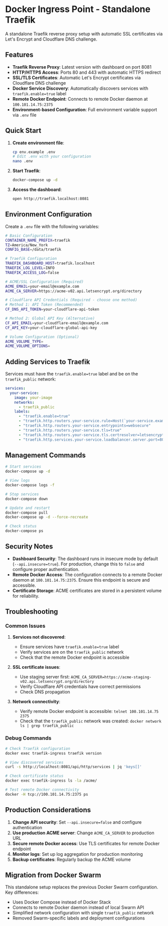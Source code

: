 # Docker Ingress Point - Standalone Traefik

A standalone Traefik reverse proxy setup with automatic SSL certificates via Let's Encrypt and Cloudflare DNS challenge.

## Features

- **Traefik Reverse Proxy**: Latest version with dashboard on port 8081
- **HTTP/HTTPS Access**: Ports 80 and 443 with automatic HTTPS redirect
- **SSL/TLS Certificates**: Automatic Let's Encrypt certificates via Cloudflare DNS challenge
- **Docker Service Discovery**: Automatically discovers services with `traefik.enable=true` label
- **Remote Docker Endpoint**: Connects to remote Docker daemon at `100.101.14.75:2375`
- **Environment-based Configuration**: Full environment variable support via `.env` file

## Quick Start

1. **Create environment file**:
   ```bash
   cp env.example .env
   # Edit .env with your configuration
   nano .env
   ```

2. **Start Traefik**:
   ```bash
   docker-compose up -d
   ```

3. **Access the dashboard**:
   ```bash
   open http://traefik.localhost:8081
   ```

## Environment Configuration

Create a `.env` file with the following variables:

```bash
# Basic Configuration
CONTAINER_NAME_PREFIX=traefik
TZ=America/New_York
CONFIG_BASE=/data/traefik

# Traefik Configuration
TRAEFIK_DASHBOARD_HOST=traefik.localhost
TRAEFIK_LOG_LEVEL=INFO
TRAEFIK_ACCESS_LOG=false

# ACME/SSL Configuration (Required)
ACME_EMAIL=your-email@example.com
ACME_CA_SERVER=https://acme-v02.api.letsencrypt.org/directory

# Cloudflare API Credentials (Required - choose one method)
# Method 1: API Token (Recommended)
CF_DNS_API_TOKEN=your-cloudflare-api-token

# Method 2: Global API Key (Alternative)
CF_API_EMAIL=your-cloudflare-email@example.com
CF_API_KEY=your-cloudflare-global-api-key

# Volume Configuration (Optional)
ACME_VOLUME_TYPE=
ACME_VOLUME_OPTIONS=
```

## Adding Services to Traefik

Services must have the `traefik.enable=true` label and be on the `traefik_public` network:

```yaml
services:
  your-service:
    image: your-image
    networks:
      - traefik_public
    labels:
      - "traefik.enable=true"
      - "traefik.http.routers.your-service.rule=Host(`your-service.example.com`)"
      - "traefik.http.routers.your-service.entrypoints=websecure"
      - "traefik.http.routers.your-service.tls=true"
      - "traefik.http.routers.your-service.tls.certresolver=letsencrypt"
      - "traefik.http.services.your-service.loadbalancer.server.port=8080"
```

## Management Commands

```bash
# Start services
docker-compose up -d

# View logs
docker-compose logs -f

# Stop services
docker-compose down

# Update and restart
docker-compose pull
docker-compose up -d --force-recreate

# Check status
docker-compose ps
```

## Security Notes

- **Dashboard Security**: The dashboard runs in insecure mode by default (`--api.insecure=true`). For production, change this to `false` and configure proper authentication.
- **Remote Docker Access**: The configuration connects to a remote Docker daemon at `100.101.14.75:2375`. Ensure this endpoint is secure and accessible.
- **Certificate Storage**: ACME certificates are stored in a persistent volume for reliability.

## Troubleshooting

### Common Issues

1. **Services not discovered**:
   - Ensure services have `traefik.enable=true` label
   - Verify services are on the `traefik_public` network
   - Check that the remote Docker endpoint is accessible

2. **SSL certificate issues**:
   - Use staging server first: `ACME_CA_SERVER=https://acme-staging-v02.api.letsencrypt.org/directory`
   - Verify Cloudflare API credentials have correct permissions
   - Check DNS propagation

3. **Network connectivity**:
   - Verify remote Docker endpoint is accessible: `telnet 100.101.14.75 2375`
   - Check that the `traefik_public` network was created: `docker network ls | grep traefik_public`

### Debug Commands

```bash
# Check Traefik configuration
docker exec traefik-ingress traefik version

# View discovered services
curl -s http://localhost:8081/api/http/services | jq 'keys[]'

# Check certificate status
docker exec traefik-ingress ls -la /acme/

# Test remote Docker connectivity
docker -H tcp://100.101.14.75:2375 ps
```

## Production Considerations

1. **Change API security**: Set `--api.insecure=false` and configure authentication
2. **Use production ACME server**: Change `ACME_CA_SERVER` to production URL
3. **Secure remote Docker access**: Use TLS certificates for remote Docker endpoint
4. **Monitor logs**: Set up log aggregation for production monitoring
5. **Backup certificates**: Regularly backup the ACME volume

## Migration from Docker Swarm

This standalone setup replaces the previous Docker Swarm configuration. Key differences:

- Uses Docker Compose instead of Docker Stack
- Connects to remote Docker daemon instead of local Swarm API
- Simplified network configuration with single `traefik_public` network
- Removed Swarm-specific labels and deployment configurations